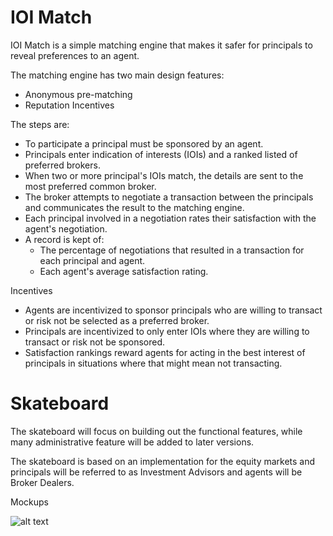 # IOI Match

IOI Match is a simple matching engine that makes it safer for principals to reveal preferences to an agent.

The matching engine has two main design features:
- Anonymous pre-matching
- Reputation Incentives

The steps are:
- To participate a principal must be sponsored by an agent.
- Principals enter indication of interests (IOIs) and a ranked listed of preferred brokers.
- When two or more principal's IOIs match, the details are sent to the most preferred common broker.
- The broker attempts to negotiate a transaction between the principals and communicates the result to the matching engine.
- Each principal involved in a negotiation rates their satisfaction with the agent's negotiation.
- A record is kept of:
  - The percentage of negotiations that resulted in a transaction for each principal and agent.
  - Each agent's average satisfaction rating.

Incentives
- Agents are incentivized to sponsor principals who are willing to transact or risk not be selected as a preferred broker.
- Principals are incentivized to only enter IOIs where they are willing to transact or risk not be sponsored.
- Satisfaction rankings reward agents for acting in the best interest of principals in situations where that might mean not transacting.

# Skateboard

The skateboard will focus on building out the functional features, while many administrative feature will be added to later versions.

The skateboard is based on an implementation for the equity markets and principals will be referred to as Investment Advisors and agents will be Broker Dealers.

Mockups

![alt text](http://ibb.co/f69WA5)
